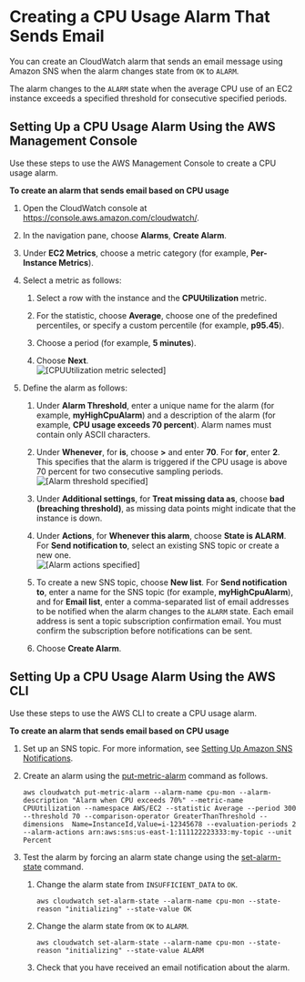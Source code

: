 # Creating a CPU Usage Alarm That Sends Email<a name="US_AlarmAtThresholdEC2"></a>

You can create an CloudWatch alarm that sends an email message using Amazon SNS when the alarm changes state from `OK` to `ALARM`\.

The alarm changes to the `ALARM` state when the average CPU use of an EC2 instance exceeds a specified threshold for consecutive specified periods\.

## Setting Up a CPU Usage Alarm Using the AWS Management Console<a name="cpu-usage-alarm-console"></a>

Use these steps to use the AWS Management Console to create a CPU usage alarm\.

**To create an alarm that sends email based on CPU usage**

1. Open the CloudWatch console at [https://console\.aws\.amazon\.com/cloudwatch/](https://console.aws.amazon.com/cloudwatch/)\.

1. In the navigation pane, choose **Alarms**, **Create Alarm**\.

1. Under **EC2 Metrics**, choose a metric category \(for example, **Per\-Instance Metrics**\)\.

1. Select a metric as follows:

   1. Select a row with the instance and the **CPUUtilization** metric\.

   1. For the statistic, choose **Average**, choose one of the predefined percentiles, or specify a custom percentile \(for example, **p95\.45**\)\.

   1. Choose a period \(for example, **5 minutes**\)\.

   1. Choose **Next**\.  
![\[CPUUtilization metric selected\]](http://docs.aws.amazon.com/AmazonCloudWatch/latest/monitoring/images/alarm_create_send_email.png)

1. Define the alarm as follows:

   1. Under **Alarm Threshold**, enter a unique name for the alarm \(for example, **myHighCpuAlarm**\) and a description of the alarm \(for example, **CPU usage exceeds 70 percent**\)\. Alarm names must contain only ASCII characters\.

   1. Under **Whenever**, for **is**, choose **>** and enter **70**\. For **for**, enter **2**\. This specifies that the alarm is triggered if the CPU usage is above 70 percent for two consecutive sampling periods\.  
![\[Alarm threshold specified\]](http://docs.aws.amazon.com/AmazonCloudWatch/latest/monitoring/images/create-alarm-threshold.png)

   1. Under **Additional settings**, for **Treat missing data as**, choose **bad \(breaching threshold\)**, as missing data points might indicate that the instance is down\. 

   1. Under **Actions**, for **Whenever this alarm**, choose **State is ALARM**\. For **Send notification to**, select an existing SNS topic or create a new one\.  
![\[Alarm actions specified\]](http://docs.aws.amazon.com/AmazonCloudWatch/latest/monitoring/images/create-alarm-actions.png)

   1. To create a new SNS topic, choose **New list**\. For **Send notification to**, enter a name for the SNS topic \(for example, **myHighCpuAlarm**\), and for **Email list**, enter a comma\-separated list of email addresses to be notified when the alarm changes to the `ALARM` state\. Each email address is sent a topic subscription confirmation email\. You must confirm the subscription before notifications can be sent\.

   1. Choose **Create Alarm**\.

## Setting Up a CPU Usage Alarm Using the AWS CLI<a name="cpu-usage-alarm-cli"></a>

Use these steps to use the AWS CLI to create a CPU usage alarm\.

**To create an alarm that sends email based on CPU usage**

1. Set up an SNS topic\. For more information, see [Setting Up Amazon SNS Notifications](US_SetupSNS.md)\.

1. Create an alarm using the [put\-metric\-alarm](https://docs.aws.amazon.com/cli/latest/reference/cloudwatch/put-metric-alarm.html) command as follows\. 

   ```
   aws cloudwatch put-metric-alarm --alarm-name cpu-mon --alarm-description "Alarm when CPU exceeds 70%" --metric-name CPUUtilization --namespace AWS/EC2 --statistic Average --period 300 --threshold 70 --comparison-operator GreaterThanThreshold --dimensions  Name=InstanceId,Value=i-12345678 --evaluation-periods 2 --alarm-actions arn:aws:sns:us-east-1:111122223333:my-topic --unit Percent
   ```

1. Test the alarm by forcing an alarm state change using the [set\-alarm\-state](https://docs.aws.amazon.com/cli/latest/reference/cloudwatch/set-alarm-state.html) command\.

   1. Change the alarm state from `INSUFFICIENT_DATA` to `OK`\.

      ```
      aws cloudwatch set-alarm-state --alarm-name cpu-mon --state-reason "initializing" --state-value OK
      ```

   1. Change the alarm state from `OK` to `ALARM`\.

      ```
      aws cloudwatch set-alarm-state --alarm-name cpu-mon --state-reason "initializing" --state-value ALARM
      ```

   1. Check that you have received an email notification about the alarm\.